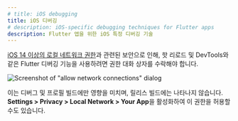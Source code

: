 ```yaml
---
# title: iOS debugging
title: iOS 디버깅
# description: iOS-specific debugging techniques for Flutter apps
description: Flutter 앱을 위한 iOS 특정 디버깅 기술
---
```


[iOS 14 이상의 로컬 네트워크 권한][local network permissions in iOS 14 or later]과 관련된 보안으로 인해, 
핫 리로드 및 DevTools와 같은 Flutter 디버깅 기능을 사용하려면 권한 대화 상자를 수락해야 합니다.

![Screenshot of "allow network connections" dialog](/assets/images/docs/development/device-connect.png)

이는 디버그 및 프로필 빌드에만 영향을 미치며, 릴리스 빌드에는 나타나지 않습니다. 
**Settings > Privacy > Local Network > Your App**을 활성화하여 이 권한을 허용할 수도 있습니다.

[local network permissions in iOS 14 or later]: {{site.apple-dev}}/news/?id=0oi77447

